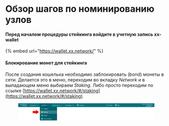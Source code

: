 # Обзор шагов по номинированию узлов

#### Перед началом процедуры стейкинга войдите в учетную запись xx-wallet

{% embed url="https://wallet.xx.network/" %}

#### Блокирование монет для стейкинга

После создания кошелька необходимо заблокировать (bond) монеты в сети. Делается это в меню, переходим во вкладку _Network_ и в выпадающем меню выбираем _Staking_. Либо просто переходим по ссылке [https://wallet.xx.network/#/staking](https://wallet.xx.network/#/staking)

<figure><img src="../.gitbook/assets/image.png" alt=""><figcaption></figcaption></figure>
